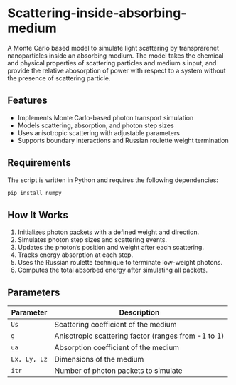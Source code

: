 # Scattering-inside-absorbing-medium
A Monte Carlo based model to simulate light scattering by transprarenet nanoparticles inside an absorbing medium. The model takes the chemical and physical properties of scattering particles and medium s input, and provide the relative abosorption of power with respect to a system without the presence of scattering particle. 

## Features
- Implements Monte Carlo-based photon transport simulation
- Models scattering, absorption, and photon step sizes
- Uses anisotropic scattering with adjustable parameters
- Supports boundary interactions and Russian roulette weight termination

## Requirements
The script is written in Python and requires the following dependencies:

```bash
pip install numpy
```

## How It Works
1. Initializes photon packets with a defined weight and direction.
2. Simulates photon step sizes and scattering events.
3. Updates the photon’s position and weight after each scattering.
4. Tracks energy absorption at each step.
5. Uses the Russian roulette technique to terminate low-weight photons.
6. Computes the total absorbed energy after simulating all packets.

## Parameters
| Parameter  | Description |
|------------|-------------|
| `Us`       | Scattering coefficient of the medium |
| `g`        | Anisotropic scattering factor (ranges from -1 to 1) |
| `ua`       | Absorption coefficient of the medium |
| `Lx, Ly, Lz` | Dimensions of the medium |
| `itr`      | Number of photon packets to simulate |

